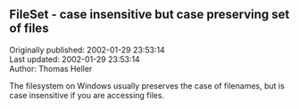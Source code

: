 ## FileSet - case insensitive but case preserving set of files  
Originally published: 2002-01-29 23:53:14  
Last updated: 2002-01-29 23:53:14  
Author: Thomas Heller  
  
The filesystem on Windows usually preserves the case of filenames, but is case insensitive if you are accessing files.